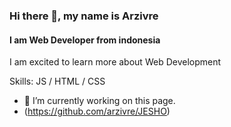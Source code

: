 ### Hi there 👋, my name is Arzivre
#### I am Web Developer from indonesia
 

I am excited to learn more about Web Development

Skills:  JS / HTML / CSS

- 🔭 I’m currently working on this page. 
- (https://github.com/arzivre/JESHO)






<!--
**raivier/raivier** is a ✨ _special_ ✨ repository because its `README.md` (this file) appears on your GitHub profile.

Here are some ideas to get you started:

- 🔭 I’m currently working on ...
- 🌱 I’m currently learning ...
- 👯 I’m looking to collaborate on ...
- 🤔 I’m looking for help with ...
- 💬 Ask me about ...
- 📫 How to reach me: ...
- 😄 Pronouns: ...
- ⚡ Fun fact: ...
-->
